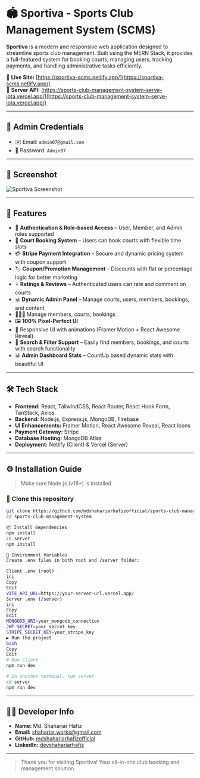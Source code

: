 # 🏟️ Sportiva - Sports Club Management System (SCMS)

**Sportiva** is a modern and responsive web application designed to streamline sports club management. Built using the MERN Stack, it provides a full-featured system for booking courts, managing users, tracking payments, and handling administrative tasks efficiently.

🔗 **Live Site:** [https://sportiva-scms.netlify.app/](https://sportiva-scms.netlify.app/)  
🔧 **Server API:** [https://sports-club-management-system-serve-iota.vercel.app/](https://sports-club-management-system-serve-iota.vercel.app/)

---

## 👤 Admin Credentials

- ✉️ Email: `admin07@gmail.com`  
- 🔐 Password: `Admin07`

---

## 📸 Screenshot

![Sportiva Screenshot](https://i.postimg.cc/ydTC1J1d/localhost-5173-2.png)

---

## 🚀 Features

- 🔐 **Authentication & Role-based Access** – User, Member, and Admin roles supported
- 🎾 **Court Booking System** – Users can book courts with flexible time slots
- 💳 **Stripe Payment Integration** – Secure and dynamic pricing system with coupon support
- 🏷️ **Coupon/Promotion Management** – Discounts with flat or percentage logic for better marketing
- ⭐ **Ratings & Reviews** – Authenticated users can rate and comment on courts
- 📊 **Dynamic Admin Panel** – Manage courts, users, members, bookings, and content
- 🧑‍🤝‍🧑 Manage members, courts, bookings
- 🖼️ **100% Pixel-Perfect UI**
- 🌈 Responsive UI with animations (Framer Motion + React Awesome Reveal)
- 🔎 **Search & Filter Support** – Easily find members, bookings, and courts with search functionality
- 📊 **Admin Dashboard Stats** – CountUp based dynamic stats with beautiful UI

---

## 🛠️ Tech Stack

- **Frontend:** React, TailwindCSS, React Router, React Hook Form, TanStack, Axios  
- **Backend:** Node.js, Express.js, MongoDB, Firebase  
- **UI Enhancements:** Framer Motion, React Awesome Reveal, React Icons  
- **Payment Gateway:** Stripe  
- **Database Hosting:** MongoDB Atlas  
- **Deployment:** Netlify (Client) & Vercel (Server)

---

## ⚙️ Installation Guide

> Make sure Node.js (v18+) is installed

### 🔽 Clone this repository

```bash
git clone https://github.com/mdshahariarhafizofficial/sports-club-management-system.git
cd sports-club-management-system

📦 Install dependencies
npm install
cd server
npm install

🧪 Environment Variables
Create .env files in both root and /server folder:

Client .env (root)
ini
Copy
Edit
VITE_API_URL=https://your-server-url.vercel.app/
Server .env (/server)
ini
Copy
Edit
MONGODB_URI=your_mongodb_connection
JWT_SECRET=your_secret_key
STRIPE_SECRET_KEY=your_stripe_key
▶️ Run the project
bash
Copy
Edit
# Run client
npm run dev

# In another terminal, run server
cd server
npm run dev

```
---

## 👨‍💻 Developer Info

- **Name:** Md. Shahariar Hafiz  
- **Email:** shahariar.works@gmail.com  
- **GitHub:** [mdshahariarhafizofficial](https://github.com/mdshahariarhafizofficial)  
- **LinkedIn:** [devshahariarhafiz](https://www.linkedin.com/in/devshahariarhafiz)


---

> Thank you for visiting Sportiva! Your all-in-one club booking and management solution.
